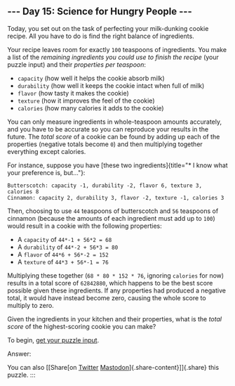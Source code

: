 ## \-\-- Day 15: Science for Hungry People \-\--

Today, you set out on the task of perfecting your milk-dunking cookie
recipe. All you have to do is find the right balance of ingredients.

Your recipe leaves room for exactly `100` teaspoons of ingredients. You
make a list of the *remaining ingredients you could use to finish the
recipe* (your puzzle input) and their *properties per teaspoon*:

-   `capacity` (how well it helps the cookie absorb milk)
-   `durability` (how well it keeps the cookie intact when full of milk)
-   `flavor` (how tasty it makes the cookie)
-   `texture` (how it improves the feel of the cookie)
-   `calories` (how many calories it adds to the cookie)

You can only measure ingredients in whole-teaspoon amounts accurately,
and you have to be accurate so you can reproduce your results in the
future. The *total score* of a cookie can be found by adding up each of
the properties (negative totals become `0`) and then multiplying
together everything except calories.

For instance, suppose you have [these two
ingredients]{title="* I know what your preference is, but..."}:

    Butterscotch: capacity -1, durability -2, flavor 6, texture 3, calories 8
    Cinnamon: capacity 2, durability 3, flavor -2, texture -1, calories 3

Then, choosing to use `44` teaspoons of butterscotch and `56` teaspoons
of cinnamon (because the amounts of each ingredient must add up to
`100`) would result in a cookie with the following properties:

-   A `capacity` of `44*-1 + 56*2 = 68`
-   A `durability` of `44*-2 + 56*3 = 80`
-   A `flavor` of `44*6 + 56*-2 = 152`
-   A `texture` of `44*3 + 56*-1 = 76`

Multiplying these together (`68 * 80 * 152 * 76`, ignoring `calories`
for now) results in a total score of `62842880`, which happens to be the
best score possible given these ingredients. If any properties had
produced a negative total, it would have instead become zero, causing
the whole score to multiply to zero.

Given the ingredients in your kitchen and their properties, what is the
*total score* of the highest-scoring cookie you can make?

To begin, [get your puzzle input](15/input).

Answer:

You can also [\[Share[on
[Twitter](https://twitter.com/intent/tweet?text=%22Science+for+Hungry+People%22+%2D+Day+15+%2D+Advent+of+Code+2015&url=https%3A%2F%2Fadventofcode%2Ecom%2F2015%2Fday%2F15&related=ericwastl&hashtags=AdventOfCode)
[Mastodon](javascript:void(0);)]{.share-content}\]]{.share} this puzzle.
:::
